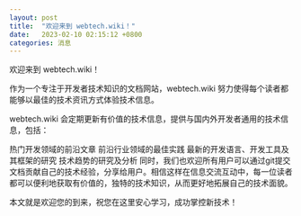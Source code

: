 ```yaml
---
layout: post
title:  "欢迎来到 webtech.wiki！"
date:   2023-02-10 02:15:12 +0800
categories: 消息
---
```


欢迎来到 webtech.wiki！

作为一个专注于开发者技术知识的文档网站，webtech.wiki 努力使得每个读者都能够以最佳的技术资讯方式体验技术信息。

webtech.wiki 会定期更新有价值的技术信息，提供与国内外开发者通用的技术信息，包括：

热门开发领域的前沿文章
前沿行业领域的最佳实践
最新的开发语言、开发工具及其框架的研究
技术趋势的研究及分析
同时，我们也欢迎所有用户可以通过git提交文档贡献自己的技术经验，分享给用户。相信这样在信息交流互动中，每一位读者都可以便利地获取有价值的，独特的技术知识，从而更好地拓展自己的技术面貌。

本文就是欢迎您的到来，祝您在这里安心学习，成功掌控新技术！
